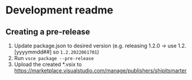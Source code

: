 # Development readme

## Creating a pre-release

1. Update package.json to desired version (e.g. releasing 1.2.0 -> use 1.2.[yyyymmdd##] so `1.2.2022061701`)
2. Run `vsce package --pre-release`
3. Upload the created *.vsix to https://marketplace.visualstudio.com/manage/publishers/shipitsmarter